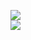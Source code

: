 [![](https://img.shields.io/badge/Made%20With-Github%20Spray-lightgrey.svg?style=for-the-badge&logo=github)](https://github.com/Annihil/github-spray#13572)  
[![](https://i.imgur.com/2DrTn0Z.gif)](https://github.com/Annihil/github-spray)